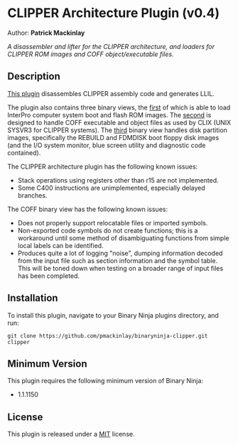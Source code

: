 # CLIPPER Architecture Plugin (v0.4)
Author: **Patrick Mackinlay**

_A disassembler and lifter for the CLIPPER architecture, and loaders for
CLIPPER ROM images and COFF object/executable files._

## Description

[This plugin](clipper.py) disassembles CLIPPER assembly code and generates LLIL.

The plugin also contains three binary views, the [first](rom.py) of which is able
to load InterPro computer system boot and flash ROM images. The [second](coff.py) is
designed to handle COFF executable and object files as used by CLIX (UNIX SYSVR3
for CLIPPER systems). The [third](disk.py) binary view handles disk partition
images, specifically the REBUILD and FDMDISK boot floppy disk images (and the I/O
system monitor, blue screen utility and diagnostic code contained).

The CLIPPER architecture plugin has the following known issues:

* Stack operations using registers other than r15 are not implemented.
* Some C400 instructions are unimplemented, especially delayed branches.

The COFF binary view has the following known issues:

* Does not properly support relocatable files or imported symbols.
* Non-exported code symbols do not create functions; this is a workaround
until some method of disambiguating functions from simple local labels
can be identified.
* Produces quite a lot of logging "noise", dumping information decoded from
the input file such as section information and the symbol table. This will
be toned down when testing on a broader range of input files has been completed.

## Installation

To install this plugin, navigate to your Binary Ninja plugins directory, and run:

```git clone https://github.com/pmackinlay/binaryninja-clipper.git clipper```

## Minimum Version

This plugin requires the following minimum version of Binary Ninja:

 * 1.1.1150

## License

This plugin is released under a [MIT](LICENSE) license.
